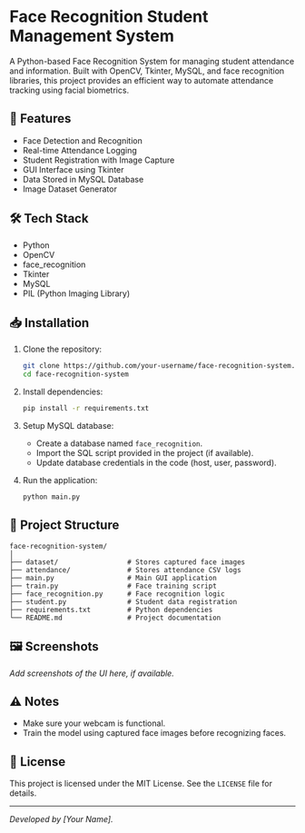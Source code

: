 
# Face Recognition Student Management System

A Python-based Face Recognition System for managing student attendance and information. Built with OpenCV, Tkinter, MySQL, and face recognition libraries, this project provides an efficient way to automate attendance tracking using facial biometrics.

## 📌 Features

- Face Detection and Recognition
- Real-time Attendance Logging
- Student Registration with Image Capture
- GUI Interface using Tkinter
- Data Stored in MySQL Database
- Image Dataset Generator

## 🛠️ Tech Stack

- Python
- OpenCV
- face_recognition
- Tkinter
- MySQL
- PIL (Python Imaging Library)

## 📥 Installation

1. Clone the repository:

   ```bash
   git clone https://github.com/your-username/face-recognition-system.git
   cd face-recognition-system
   ```

2. Install dependencies:

   ```bash
   pip install -r requirements.txt
   ```

3. Setup MySQL database:
   - Create a database named `face_recognition`.
   - Import the SQL script provided in the project (if available).
   - Update database credentials in the code (host, user, password).

4. Run the application:

   ```bash
   python main.py
   ```

## 📂 Project Structure

```
face-recognition-system/
│
├── dataset/                 # Stores captured face images
├── attendance/              # Stores attendance CSV logs
├── main.py                  # Main GUI application
├── train.py                 # Face training script
├── face_recognition.py      # Face recognition logic
├── student.py               # Student data registration
├── requirements.txt         # Python dependencies
└── README.md                # Project documentation
```

## 🖼️ Screenshots

*Add screenshots of the UI here, if available.*

## ⚠️ Notes

- Make sure your webcam is functional.
- Train the model using captured face images before recognizing faces.

## 📄 License

This project is licensed under the MIT License. See the `LICENSE` file for details.

---

*Developed by [Your Name].*
